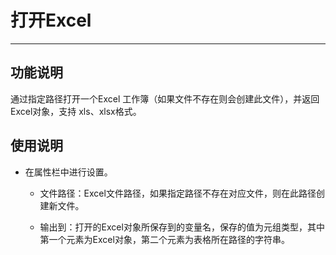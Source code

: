 # 打开Excel
---
## 功能说明
通过指定路径打开一个Excel 工作簿（如果文件不存在则会创建此文件），并返回Excel对象，支持 xls、xlsx格式。

## 使用说明
* 在属性栏中进行设置。

  * 文件路径：Excel文件路径，如果指定路径不存在对应文件，则在此路径创建新文件。
  
  * 输出到：打开的Excel对象所保存到的变量名，保存的值为元组类型，其中第一个元素为Excel对象，第二个元素为表格所在路径的字符串。
